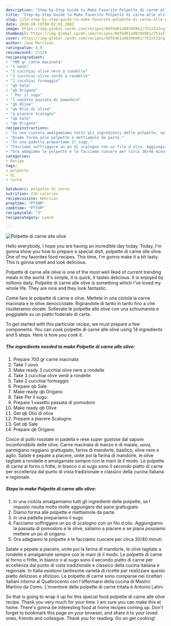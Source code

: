 ```yaml
---
description: "Step-by-Step Guide to Make Favorite Polpette di carne alle olive"
title: "Step-by-Step Guide to Make Favorite Polpette di carne alle olive"
slug: 1153-step-by-step-guide-to-make-favorite-polpette-di-carne-alle-olive
date: 2020-09-19T00:02:01.206Z
image: https://img-global.cpcdn.com/recipes/60f6d61a9834b961/751x532cq70/polpette-di-carne-alle-olive-recipe-main-photo.jpg
thumbnail: https://img-global.cpcdn.com/recipes/60f6d61a9834b961/751x532cq70/polpette-di-carne-alle-olive-recipe-main-photo.jpg
cover: https://img-global.cpcdn.com/recipes/60f6d61a9834b961/751x532cq70/polpette-di-carne-alle-olive-recipe-main-photo.jpg
author: Jane Morrison
ratingvalue: 4.9
reviewcount: 21129
recipeingredient:
- "700 gr carne macinata"
- "1 uovo"
- "3 cucchiai olive nere a rondelle"
- "3 cucchiai olive verdi a rondelle"
- "2 cucchiai formaggio"
- "qb Sale"
- "qb Origano"
- " Per il sugo"
- "1 vasetto passata di pomodoro"
- "qb Olive"
- "qb Olio di oliva"
- "a piacere Scalogno"
- "qb Sale"
- "qb Origano"
recipeinstructions:
- "In una ciotola amalgamiamo tutti gli ingredienti delle polpette, se l impasto risulta molto molle aggiungere del pane grattugiato"
- "Diamo forma alle polpette e mettiamole da parte."
- "In una padella prepariamo il sugo."
- "Facciamo soffriggere un po di scalogno con un filo d olio. Aggiungiamo la passata di pomodoro e le olive, saliamo a piacere e se piace possiamo mettere un po di origano."
- "Ora adagiamo le polpette e le facciamo cuocere per circa 30/40 minuti."
categories:
- Recipe
tags:
- polpette
- di
- carne

katakunci: polpette di carne 
nutrition: 229 calories
recipecuisine: American
preptime: "PT39M"
cooktime: "PT33M"
recipeyield: "3"
recipecategory: Lunch

---
```



![Polpette di carne alle olive](https://img-global.cpcdn.com/recipes/60f6d61a9834b961/751x532cq70/polpette-di-carne-alle-olive-recipe-main-photo.jpg)

Hello everybody, I hope you are having an incredible day today. Today, I'm gonna show you how to prepare a special dish, polpette di carne alle olive. One of my favorites food recipes. This time, I'm gonna make it a bit tasty. This is gonna smell and look delicious.

Polpette di carne alle olive is one of the most well liked of current trending meals in the world. It's simple, it is quick, it tastes delicious. It is enjoyed by millions daily. Polpette di carne alle olive is something which I've loved my whole life. They are nice and they look fantastic.

Come fare le polpette di carne e olive. Mettete in una ciotola la carne macinata e le olive denocciolate. Rigirandole di tanto in tanto fino a che risulteranno dorate. Sollevate le polpette alle olive con una schiumarola e poggiatele su un piatto foderato di carta.


To get started with this particular recipe, we must prepare a few components. You can cook polpette di carne alle olive using 14 ingredients and 5 steps. Here is how you cook it.

<!--inarticleads1-->

##### The ingredients needed to make Polpette di carne alle olive:

1. Prepare 700 gr carne macinata
1. Take 1 uovo
1. Make ready 3 cucchiai olive nere a rondelle
1. Take 3 cucchiai olive verdi a rondelle
1. Take 2 cucchiai formaggio
1. Prepare qb Sale
1. Make ready qb Origano
1. Take  Per il sugo:
1. Prepare 1 vasetto passata di pomodoro
1. Make ready qb Olive
1. Get qb Olio di oliva
1. Prepare a piacere Scalogno
1. Get qb Sale
1. Prepare qb Origano


Cosce di pollo rosolate in padella e rese super gustose dal sapore inconfondibile delle olive. Carne macinata di manzo e di maiale, uova, parmigiano reggiano grattugiato, farina di mandorle, basilico, olive nere e aglio. Salate e pepate a piacere, unite poi la farina di mandorle, le olive tagliate a rondelle e amalgamate sempre con le mani (è il modo. Le polpette di carne al forno o fritte, in bianco o al sugo sono il secondo piatto di carne per eccellenza dal punto di vista tradizionale e classico della cucina italiana e regionale. 

<!--inarticleads2-->

##### Steps to make Polpette di carne alle olive:

1. In una ciotola amalgamiamo tutti gli ingredienti delle polpette, se l impasto risulta molto molle aggiungere del pane grattugiato
1. Diamo forma alle polpette e mettiamole da parte.
1. In una padella prepariamo il sugo.
1. Facciamo soffriggere un po di scalogno con un filo d olio. Aggiungiamo la passata di pomodoro e le olive, saliamo a piacere e se piace possiamo mettere un po di origano.
1. Ora adagiamo le polpette e le facciamo cuocere per circa 30/40 minuti.


Salate e pepate a piacere, unite poi la farina di mandorle, le olive tagliate a rondelle e amalgamate sempre con le mani (è il modo. Le polpette di carne al forno o fritte, in bianco o al sugo sono il secondo piatto di carne per eccellenza dal punto di vista tradizionale e classico della cucina italiana e regionale. In Italia esistono tantissime varietà di ricette per realizzare questo piatto delizioso e sfizioso. Le polpette di carne sono comparse nei ricettari italiani intorno al Quattrocento con l&#39;affermarsi della cucina di Mastro Martino da Como. L&#39;inventore delle polpette di carne tritata è Antonio Latini. 

So that is going to wrap it up for this special food polpette di carne alle olive recipe. Thank you very much for your time. I am sure you can make this at home. There's gonna be interesting food at home recipes coming up. Don't forget to bookmark this page on your browser, and share it to your loved ones, friends and colleague. Thank you for reading. Go on get cooking!
